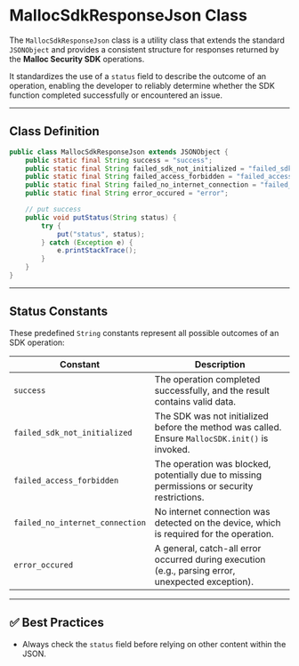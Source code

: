 # MallocSdkResponseJson Class

The `MallocSdkResponseJson` class is a utility class that extends the standard `JSONObject` and provides a consistent structure for responses returned by the **Malloc Security SDK** operations.

It standardizes the use of a `status` field to describe the outcome of an operation, enabling the developer to reliably determine whether the SDK function completed successfully or encountered an issue.

---

## Class Definition

```java
public class MallocSdkResponseJson extends JSONObject {
    public static final String success = "success";
    public static final String failed_sdk_not_initialized = "failed_sdk_not_initialized";
    public static final String failed_access_forbidden = "failed_access_forbidden";
    public static final String failed_no_internet_connection = "failed_no_internet_connection";
    public static final String error_occured = "error";

    // put success
    public void putStatus(String status) {
        try {
            put("status", status);
        } catch (Exception e) {
            e.printStackTrace();
        }
    }
}
```

---

## Status Constants

These predefined `String` constants represent all possible outcomes of an SDK operation:

| Constant                        | Description                                                                                       |
| ------------------------------- | ------------------------------------------------------------------------------------------------- |
| `success`                       | The operation completed successfully, and the result contains valid data.                         |
| `failed_sdk_not_initialized`    | The SDK was not initialized before the method was called. Ensure `MallocSDK.init()` is invoked.   |
| `failed_access_forbidden`       | The operation was blocked, potentially due to missing permissions or security restrictions.       |
| `failed_no_internet_connection` | No internet connection was detected on the device, which is required for the operation.           |
| `error_occured`                 | A general, catch-all error occurred during execution (e.g., parsing error, unexpected exception). |

---

## ✅ Best Practices

* Always check the `status` field before relying on other content within the JSON.

